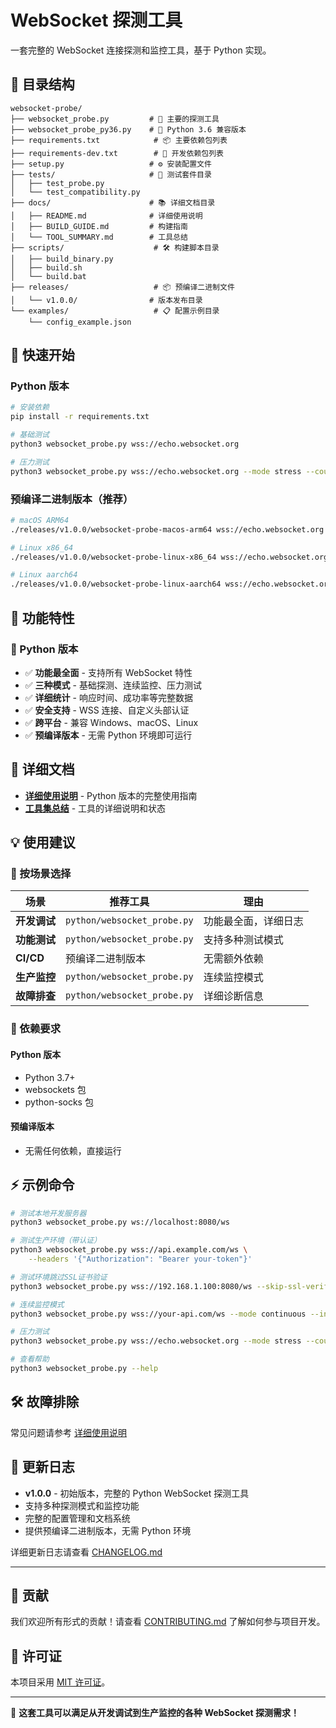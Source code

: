 # WebSocket 探测工具

一套完整的 WebSocket 连接探测和监控工具，基于 Python 实现。

## 📁 目录结构

```
websocket-probe/
├── websocket_probe.py         # 🐍 主要的探测工具
├── websocket_probe_py36.py    # 🐍 Python 3.6 兼容版本
├── requirements.txt            # 📦 主要依赖包列表
├── requirements-dev.txt        # 🔧 开发依赖包列表
├── setup.py                   # ⚙️ 安装配置文件
├── tests/                     # 🧪 测试套件目录
│   ├── test_probe.py
│   └── test_compatibility.py
├── docs/                      # 📚 详细文档目录
│   ├── README.md              # 详细使用说明
│   ├── BUILD_GUIDE.md         # 构建指南
│   └── TOOL_SUMMARY.md        # 工具总结
├── scripts/                    # 🛠️ 构建脚本目录
│   ├── build_binary.py
│   ├── build.sh
│   └── build.bat
├── releases/                   # 📦 预编译二进制文件
│   └── v1.0.0/                # 版本发布目录
└── examples/                   # 📋 配置示例目录
    └── config_example.json
```

## 🚀 快速开始

### Python 版本
```bash
# 安装依赖
pip install -r requirements.txt

# 基础测试
python3 websocket_probe.py wss://echo.websocket.org

# 压力测试
python3 websocket_probe.py wss://echo.websocket.org --mode stress --count 10
```

### 预编译二进制版本（推荐）
```bash
# macOS ARM64
./releases/v1.0.0/websocket-probe-macos-arm64 wss://echo.websocket.org

# Linux x86_64
./releases/v1.0.0/websocket-probe-linux-x86_64 wss://echo.websocket.org

# Linux aarch64
./releases/v1.0.0/websocket-probe-linux-aarch64 wss://echo.websocket.org
```

## 🎯 功能特性

### 🐍 Python 版本
- ✅ **功能最全面** - 支持所有 WebSocket 特性
- ✅ **三种模式** - 基础探测、连续监控、压力测试
- ✅ **详细统计** - 响应时间、成功率等完整数据
- ✅ **安全支持** - WSS 连接、自定义头部认证
- ✅ **跨平台** - 兼容 Windows、macOS、Linux
- ✅ **预编译版本** - 无需 Python 环境即可运行

## 📖 详细文档

- **[详细使用说明](docs/README.md)** - Python 版本的完整使用指南
- **[工具集总结](docs/TOOL_SUMMARY.md)** - 工具的详细说明和状态

## 💡 使用建议

### 🎯 按场景选择

| 场景 | 推荐工具 | 理由 |
|------|----------|------|
| **开发调试** | `python/websocket_probe.py` | 功能最全面，详细日志 |
| **功能测试** | `python/websocket_probe.py` | 支持多种测试模式 |
| **CI/CD** | 预编译二进制版本 | 无需额外依赖 |
| **生产监控** | `python/websocket_probe.py` | 连续监控模式 |
| **故障排查** | `python/websocket_probe.py` | 详细诊断信息 |

### 🔧 依赖要求

#### Python 版本
- Python 3.7+
- websockets 包
- python-socks 包

#### 预编译版本
- 无需任何依赖，直接运行

## ⚡ 示例命令

```bash
# 测试本地开发服务器
python3 websocket_probe.py ws://localhost:8080/ws

# 测试生产环境（带认证）
python3 websocket_probe.py wss://api.example.com/ws \
    --headers '{"Authorization": "Bearer your-token"}'

# 测试环境跳过SSL证书验证
python3 websocket_probe.py wss://192.168.1.100:8080/ws --skip-ssl-verify

# 连续监控模式
python3 websocket_probe.py wss://your-api.com/ws --mode continuous --interval 30

# 压力测试
python3 websocket_probe.py wss://echo.websocket.org --mode stress --count 50 --concurrency 10

# 查看帮助
python3 websocket_probe.py --help
```

## 🛠️ 故障排除

常见问题请参考 [详细使用说明](docs/README.md#故障排除)

## 📝 更新日志

- **v1.0.0** - 初始版本，完整的 Python WebSocket 探测工具
- 支持多种探测模式和监控功能
- 完整的配置管理和文档系统
- 提供预编译二进制版本，无需 Python 环境

详细更新日志请查看 [CHANGELOG.md](CHANGELOG.md)

---

## 🤝 贡献

我们欢迎所有形式的贡献！请查看 [CONTRIBUTING.md](CONTRIBUTING.md) 了解如何参与项目开发。

## 📄 许可证

本项目采用 [MIT 许可证](LICENSE)。

---

🎉 **这套工具可以满足从开发调试到生产监控的各种 WebSocket 探测需求！**